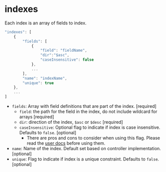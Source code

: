 # indexes
Each index is an array of fields to index.

```javascript
"indexes": [
    {
        "fields": [
            {
                "field": "fieldName",
                "dir":"$asc",
                "caseInsensitive": false
            },
            ...
        ],
        "name": "indexName",
        "unique": true
    },
    ...
]
```

* `fields`: Array with field definitions that are part of the index. [required]
    * `field`: the path for the field in the index, do not include wildcard for arrays [required]
    * `dir`: direction of the index, `$asc` or `$desc` [required]
    * `caseInsensitive`: Optional flag to indicate if index is case insensitive.  Defaults to `false`. [optional]
        * There are pros and cons to consider when using this flag.  Please read the [user docs](http://docs.lightblue.io/cookbook/case_insensitive_indexes.html) before using them. 
* `name`: Name of the index.  Default set based on controller implementation. [optional]
* `unique`: Flag to indicate if index is a unique constraint.  Defaults to `false`. [optional]
